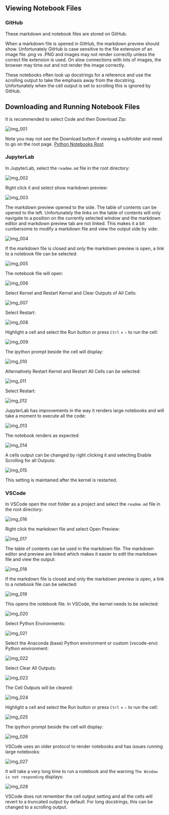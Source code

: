 ## Viewing Notebook Files

### GitHub

These markdown and notebook files are stored on GitHub. 

When a markdown file is opened in GitHub, the markdown preview should show. Unfortunately GitHub is case sensitive to the file extension of an image file .png vs .PNG and images may not render correctly unless the correct file extension is used. On slow connections with lots of images, the browser may time out and not render the image correctly.

These notebooks often look up docstrings for a reference and use the scrolling output to take the emphasis away from the docstring. Unfortunately when the cell output is set to scrolling this is ignored by GitHub. 

## Downloading and Running Notebook Files

It is recommended to select Code and then Download Zip:

![img_001](./images/img_001.png)

Note you may not see the Download button if viewing a subfolder and need to go on the root page. [Python Notebooks Root](https://github.com/PhilipYip1988/python-notebooks)

### JupyterLab

In JupyterLab, select the ```readme.md``` file in the root directory:

![img_002](./images/img_002.png)

Right click it and select show markdown preview:

![img_003](./images/img_003.png)

The markdown preview opened to the side. The table of contents can be opened to the left. Unfortunately the links on the table of contents will only navigate to a position on the currently selected window and the markdown editor and markdown preview tab are not linked. This makes it a bit cumbersome to modify a markdown file and view the output side by side:

![img_004](./images/img_004.png)

If the markdown file is closed and only the markdown preview is open, a link to a notebook file can be selected:

![img_005](./images/img_005.png)

The notebook file will open:

![img_006](./images/img_006.png)

Select Kernel and Restart Kernel and Clear Outputs of All Cells:

![img_007](./images/img_007.png)

Select Restart:

![img_008](./images/img_008.png)

Highlight a cell and select the Run button or press ```Ctrl``` + ```⇧``` to run the cell:

![img_009](./images/img_009.png)

The ipython prompt beside the cell will display:

![img_010](./images/img_010.png)

Alternatively Restart Kernel and Restart All Cells can be selected:

![img_011](./images/img_011.png)

Select Restart:

![img_012](./images/img_012.png)

JupyterLab has improvements in the way it renders large notebooks and will take a moment to execute all the code:

![img_013](./images/img_013.png)

The notebook renders as expected:

![img_014](./images/img_014.png)

A cells output can be changed by right clicking it and selecting Enable Scrolling for all Outputs:

![img_015](./images/img_015.png)

This setting is maintained after the kernel is restarted.

### VSCode

In VSCode open the root folder as a project and select the ```readme.md``` file in the root directory:

![img_016](./images/img_016.png)

Right click the markdown file and select Open Preview:

![img_017](./images/img_017.png)

The table of contents can be used in the markdown file. The markdown editor and preview are linked which makes it easier to edit the markdown file and view the output:

![img_018](./images/img_018.png)

If the markdown file is closed and only the markdown preview is open, a link to a notebook file can be selected:

![img_019](./images/img_019.png)

This opens the notebook file. In VSCode, the kernel needs to be selected:

![img_020](./images/img_020.png)

Select Python Environments:

![img_021](./images/img_021.png)

Select the Anaconda (base) Python environment or custom (vscode-env) Python environment:

![img_022](./images/img_022.png)

Select Clear All Outputs:

![img_023](./images/img_023.png)

The Cell Outputs will be cleared:

![img_024](./images/img_024.png)

Highlight a cell and select the Run button or press ```Ctrl``` + ```⇧``` to run the cell:

![img_025](./images/img_025.png)

The ipython prompt beside the cell will display:

![img_026](./images/img_026.png)

VSCode uses an older protocol to render notebooks and has issues running large notebooks:

![img_027](./images/img_027.png)

It will take a very long time to run a notebook and the warning ```The Window is not responding``` displays:

![img_028](./images/img_028.png)

VSCode does not remember the cell output setting and all the cells will revert to a truncated output by default. For long docstrings, this can be changed to a scrolling output.